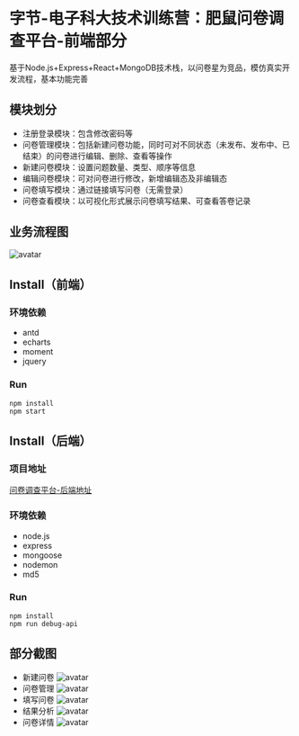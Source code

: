 # 字节-电子科大技术训练营：肥鼠问卷调查平台-前端部分

基于Node.js+Express+React+MongoDB技术栈，以问卷星为竞品，模仿真实开发流程，基本功能完善

## 模块划分

* 注册登录模块：包含修改密码等
* 问卷管理模块：包括新建问卷功能，同时可对不同状态（未发布、发布中、已结束）的问卷进行编辑、删除、查看等操作
* 新建问卷模块：设置问题数量、类型、顺序等信息
* 编辑问卷模块：可对问卷进行修改，新增编辑态及非编辑态
* 问卷填写模块：通过链接填写问卷（无需登录）
* 问卷查看模块：以可视化形式展示问卷填写结果、可查看答卷记录

## 业务流程图

![avatar](https://note.youdao.com/yws/api/personal/file/WEB6dc3231f41b9ca407801ff5d6530aec2?method=download&shareKey=478b36279f4a4b0c9961437a2f0db534)

## Install（前端）

### 环境依赖

* antd
* echarts
* moment
* jquery

### Run

```
npm install
npm start
```

## Install（后端）

### 项目地址

[问卷调查平台-后端地址](https://github.com/ClaraShar/qsystem)

### 环境依赖

* node.js
* express
* mongoose
* nodemon
* md5

### Run

```
npm install
npm run debug-api
```

## 部分截图

* 新建问卷
![avatar](https://note.youdao.com/yws/api/personal/file/WEBfd5c583ff903553b6b79be686cece8e2?method=download&shareKey=5161f17d08b833ea2215eab1ec36b124)
* 问卷管理
![avatar](https://note.youdao.com/yws/api/personal/file/WEB4d7047baebe4b6a7d6eb08c84f32e9bc?method=download&shareKey=a63edb4f3a4e4ec3af0be5a0458049b6)
* 填写问卷
![avatar](https://note.youdao.com/yws/api/personal/file/WEB2422ac2f3c81e9864b29ce7e05049f9d?method=download&shareKey=b5977e280d04d2ddabbab8a306c217a9)
* 结果分析
![avatar](https://note.youdao.com/yws/api/personal/file/WEB34d7f17f3e178bac2daa7d87821fbe07?method=download&shareKey=4d4220bb3773f159fffbb345fa48fbc9)
* 问卷详情
![avatar](https://note.youdao.com/yws/api/personal/file/WEBc50b5170623f3855fe88b3a57d7ead4a?method=download&shareKey=f11afa542d2bb0e98bd5e78a404291ac)
